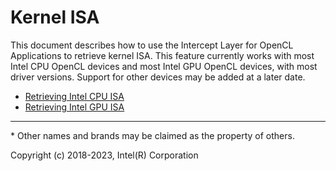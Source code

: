 # Kernel ISA

This document describes how to use the Intercept Layer for OpenCL Applications to
retrieve kernel ISA.  This feature currently works with most Intel CPU OpenCL
devices and most Intel GPU OpenCL devices, with most driver versions.  Support
for other devices may be added at a later date.

* [Retrieving Intel CPU ISA](kernel_isa_cpu.md)
* [Retrieving Intel GPU ISA](kernel_isa_gpu.md)

---

\* Other names and brands may be claimed as the property of others.

Copyright (c) 2018-2023, Intel(R) Corporation
